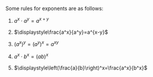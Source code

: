 Some rules for exponents are as follows:
1. $a^x\cdot a^y=a^{x+y}$

2. $\displaystyle\frac{a^x}{a^y}=a^{x-y}$

3. $\left(a^x\right)^y=(a^y)^x=a^{xy}$

4. $a^x\cdot b^x=(ab)^x$

5. $\displaystyle\left(\frac{a}{b}\right)^x=\frac{a^x}{b^x}$
